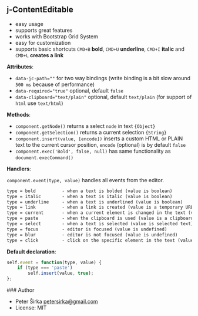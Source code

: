 ## j-ContentEditable

- easy usage
- supports great features
- works with Bootstrap Grid System
- easy for customization
- supports basic shortcuts `CMD+B` __bold__, `CMD+U` __underline__, `CMD+I` __italic__ and `CMD+L` __creates a link__

__Attributes__:
- `data-jc-path=""` for two way bindings (write binding is a bit slow around `500 ms` because of performance)
- `data-required="true"` optional, default `false`
- `data-clipboard="text/plain"` optional, default `text/plain` (for support of `html` use `text/html`)

__Methods__:
- `component.getNode()` returns a select `node` in text `{Object}`
- `component.getSelection()` returns a current selection `{String}`
- `component.insert(value, [encode])` inserts a custom HTML or PLAIN text to the current cursor position, `encode` (optional) is by default `false`
- `component.exec('Bold', false, null)` has same functionality as `document.execCommand()`

__Handlers__:

`component.event(type, value)` handles all events from the editor.

```html
type = bold          - when a text is bolded (value is boolean)
type = italic        - when a text is italic (value is boolean)
type = underline     - when a text is underlined (value is boolean)
type = link          - when a link is created (value is a temporary URL)
type = current       - when a current element is changed in the text (value is NODE)
type = paste         - when the clipboard is used (value is a clipboard value)
type = select        - when a text is selected (value is selected text)
type = focus         - editor is focused (value is undefined)
type = blur          - editor is not focused (value is undefined)
type = click         - click on the specific element in the text (value is NODE)
```

__Default declaration__:

```javascript
self.event = function(type, value) {
    if (type === 'paste')
        self.insert(value, true);
};
```

### Author

- Peter Širka <petersirka@gmail.com>
- License: MIT